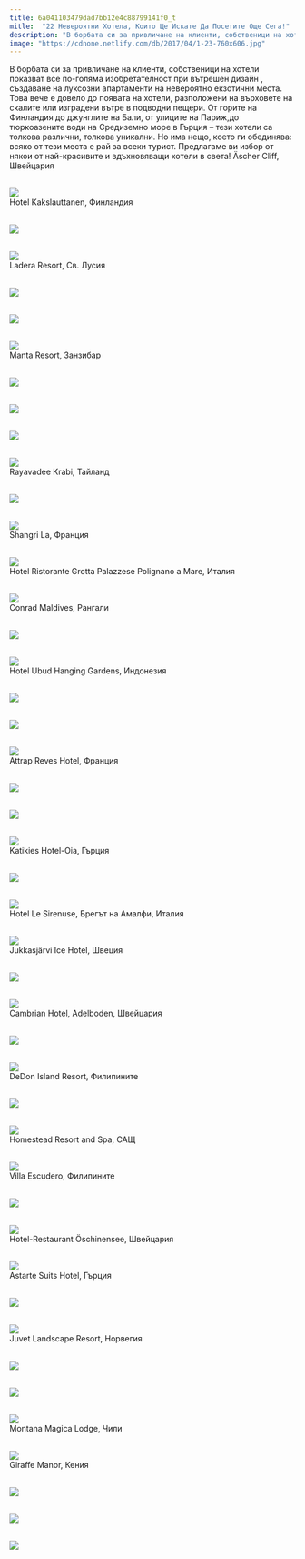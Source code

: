 ```yaml
---
title: 6a041103479dad7bb12e4c88799141f0_t
mitle:  "22 Невероятни Хотела, Които Ще Искате Да Посетите Още Сега!"
description: "В борбата си за привличане на клиенти, собственици на хотели показват все по-голяма изобретателност при вътрешен дизайн , създаване на луксозни апартаменти на нев�"
image: "https://cdnone.netlify.com/db/2017/04/1-23-760x606.jpg"
---
```


 <p>В борбата си за привличане на клиенти, собственици на хотели показват все по-голяма изобретателност при вътрешен дизайн , създаване на луксозни апартаменти на невероятно екзотични места. Това вече е довело до появата на хотели, разположени на върховете на скалите или изградени вътре в подводни пещери. От горите на Финландия до джунглите на Бали, от улиците на Париж,до тюркоазените води на Средиземно море в Гърция – тези хотели са толкова различни, толкова уникални. Но има нещо, което ги обединява: всяко от тези места е рай за всеки турист. Предлагаме ви избор от някои от най-красивите и вдъхновяващи хотели в света! Äscher Cliff, Швейцария</p>       <p> <br/><img src="https://cdnone.netlify.com/db/2017/04/1-23-760x606.jpg"/><br/> Hotel Kakslauttanen, Финландия</p> <p> <br/><img src="https://cdnone.netlify.com/db/2017/04/2-21-760x505.jpg"/><br/></p> <p> <br/><img src="https://cdnone.netlify.com/db/2017/04/3-21-760x508.jpg"/><br/> Ladera Resort, Св. Лусия</p>      <p> <br/><img src="https://cdnone.netlify.com/db/2017/04/4-21-760x506.jpg"/><br/></p>  <p> <br/><img src="https://cdnone.netlify.com/db/2017/04/5-20-760x473.jpg"/><br/></p> <p> <br/><img src="https://cdnone.netlify.com/db/2017/04/6-19-760x570.jpg"/><br/> Manta Resort, Занзибар</p> <p> <br/><img src="https://cdnone.netlify.com/db/2017/04/7-19-760x475.jpg"/><br/></p>      <p> <br/><img src="https://cdnone.netlify.com/db/2017/04/8-19-760x934.jpg"/><br/></p> <p> <br/><img src="https://cdnone.netlify.com/db/2017/04/9-19-760x432.jpg"/><br/></p> <p> <br/><img src="https://cdnone.netlify.com/db/2017/04/10-18-760x570.jpg"/><br/> Rayavadee Krabi, Тайланд</p> <p> <br/><img src="https://cdnone.netlify.com/db/2017/04/11-17-760x461.jpg"/><br/></p> <p> <br/><img src="https://cdnone.netlify.com/db/2017/04/12-16-760x521.jpg"/><br/> Shangri La, Франция</p> <p> <br/><img src="https://cdnone.netlify.com/db/2017/04/13-16-760x1013.jpg"/><br/> Hotel Ristorante Grotta Palazzese Polignano a Mare, Италия</p>      <p> <br/><img src="https://cdnone.netlify.com/db/2017/04/14-16-760x511.jpg"/><br/> Conrad Maldives, Рангали</p> <p> <br/><img src="https://cdnone.netlify.com/db/2017/04/15-15-760x496.jpg"/><br/></p> <p> <br/><img src="https://cdnone.netlify.com/db/2017/04/16-11-760x505.jpg"/><br/> Hotel Ubud Hanging Gardens, Индонезия</p> <p> <br/><img src="https://cdnone.netlify.com/db/2017/04/17-11-760x495.jpg"/><br/></p>      <p> <br/><img src="https://cdnone.netlify.com/db/2017/04/18-9-760x506.jpg"/><br/></p> <p> <br/><img src="https://cdnone.netlify.com/db/2017/04/19-8-760x1140.jpg"/><br/> Attrap Reves Hotel, Франция</p> <p> <br/><img src="https://cdnone.netlify.com/db/2017/04/20-7-760x570.jpg"/><br/></p> <p> <br/><img src="https://cdnone.netlify.com/db/2017/04/21-5-760x570.jpg"/><br/></p> <p> <br/><img src="https://cdnone.netlify.com/db/2017/04/22-5-760x427.jpg"/><br/> Katikies Hotel-Oia, Гърция</p> <p> <br/><img src="https://cdnone.netlify.com/db/2017/04/23-5-760x570.jpg"/><br/></p> <p> <br/><img src="https://cdnone.netlify.com/db/2017/04/24-4-760x450.jpg"/><br/> Hotel Le Sirenuse, Брегът на Амалфи, Италия</p> <p> <br/><img src="https://cdnone.netlify.com/db/2017/04/25-4-760x680.jpg"/><br/> Jukkasjärvi Ice Hotel, Швеция</p> <p> <br/><img src="https://cdnone.netlify.com/db/2017/04/26-3-760x570.jpg"/><br/></p> <p> <br/><img src="https://cdnone.netlify.com/db/2017/04/27-1-760x760.jpg"/><br/> Cambrian Hotel, Adelboden, Швейцария</p> <p> <br/><img src="https://cdnone.netlify.com/db/2017/04/28-1-760x507.jpg"/><br/></p> <p> <br/><img src="https://cdnone.netlify.com/db/2017/04/29-1-760x570.jpg"/><br/> DeDon Island Resort, Филипините</p> <p> <br/><img src="https://cdnone.netlify.com/db/2017/04/30-1-760x507.jpg"/><br/></p> <p> <br/><img src="https://cdnone.netlify.com/db/2017/04/31-760x496.jpg"/><br/> Homestead Resort and Spa, САЩ</p> <p> <br/><img src="https://cdnone.netlify.com/db/2017/04/42-760x511.jpg"/><br/> Villa Escudero, Филипините</p> <p> <br/><img src="https://cdnone.netlify.com/db/2017/04/43-760x427.jpg"/><br/></p> <p> <br/><img src="https://cdnone.netlify.com/db/2017/04/44-760x570.jpg"/><br/> Hotel-Restaurant Öschinensee, Швейцария</p> <p> <br/><img src="https://cdnone.netlify.com/db/2017/04/45-760x1012.jpg"/><br/> Astarte Suits Hotel, Гърция</p> <p> <br/><img src="https://cdnone.netlify.com/db/2017/04/46-760x475.jpg"/><br/></p> <p> <br/><img src="https://cdnone.netlify.com/db/2017/04/47-760x974.jpg"/><br/> Juvet Landscape Resort, Норвегия</p> <p> <br/><img src="https://cdnone.netlify.com/db/2017/04/48-760x475.jpg"/><br/></p> <p> <br/><img src="https://cdnone.netlify.com/db/2017/04/49-760x507.jpg"/><br/></p> <p> <br/><img src="https://cdnone.netlify.com/db/2017/04/50-760x507.jpg"/><br/> Montana Magica Lodge, Чили</p> <p> <br/><img src="https://cdnone.netlify.com/db/2017/04/51-760x505.jpg"/><br/> Giraffe Manor, Кения</p> <p> <br/><img src="https://cdnone.netlify.com/db/2017/04/52-760x507.jpg"/><br/></p> <p> <br/><img src="https://cdnone.netlify.com/db/2017/04/53-760x505.jpg"/><br/></p>  <p> <br/><img src="https://cdnone.netlify.com/db/2017/04/54-760x570.jpg"/><br/></p>       